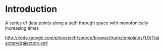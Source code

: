 # Introduction #

A series of data points along a path through space with monotonically increasing times

http://code.google.com/p/ioostech/source/browse/trunk/templates/1.0/Trajectory/trajectory.xml